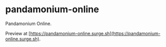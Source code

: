 # pandamonium-online

Pandamonium Online.

Preview at [https://pandamonium-online.surge.sh](https://pandamonium-online.surge.sh).

